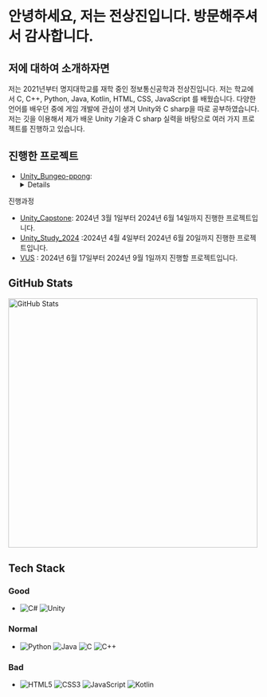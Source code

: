# 안녕하세요, 저는 전상진입니다. 방문해주셔서 감사합니다. 

## 저에 대하여 소개하자면
저는 2021년부터 명지대학교를 재학 중인 정보통신공학과 전상진입니다.
저는 학교에서 C, C++, Python, Java, Kotlin, HTML, CSS, JavaScript 를 배웠습니다.
다양한 언어를 배우던 중에 게임 개발에 관심이 생겨 Unity와 C sharp을 따로 공부하였습니다.
저는 깃을 이용해서 제가 배운 Unity 기술과  C sharp 실력을 바탕으로 여러 가지 프로젝트를 진행하고 있습니다.

## 진행한 프로젝트 

- [Unity_Bungeo-ppong](https://github.com/jsjin01/Unity_Bungeo-ppang): <details><summery>2024년 3월 15일부터 2024년 4월 15일까지 진행한 프로젝트입니다.</summery>
<p>
진행과정 
</p>
</details>

- [Unity_Capstone](https://github.com/jsjin01/Unity_Capstone): 2024년 3월 1일부터 2024년 6월 14일까지 진행한 프로젝트입니다.
- [Unity_Study_2024](https://github.com/jsjin01/Unity_Study_2024) :2024년 4월 4일부터 2024년 6월 20일까지 진행한 프로젝트입니다.
- [VUS](https://github.com/jsjin01/VUS) : 2024년 6월 17일부터 2024년 9월 1일까지 진행할 프로젝트입니다.


## GitHub Stats
<img src="https://github-readme-stats.vercel.app/api?username=jsjin01&show_icons=true&theme=radical" alt="GitHub Stats" width="500">

## Tech Stack
### Good
- ![C#](https://img.shields.io/badge/C%23-239120?style=for-the-badge&logo=csharp&logoColor=white)
![Unity](https://img.shields.io/badge/Unity-000000?style=for-the-badge&logo=unity&logoColor=white)
### Normal
- ![Python](https://img.shields.io/badge/Python-3776AB?style=for-the-badge&logo=python&logoColor=white)
![Java](https://img.shields.io/badge/Java-007396?style=for-the-badge&logo=java&logoColor=white)
![C](https://img.shields.io/badge/C-A8B9CC?style=for-the-badge&logo=c&logoColor=white)
![C++](https://img.shields.io/badge/C++-00599C?style=for-the-badge&logo=cplusplus&logoColor=white)
### Bad
- ![HTML5](https://img.shields.io/badge/HTML5-E34F26?style=for-the-badge&logo=html5&logoColor=white)
![CSS3](https://img.shields.io/badge/CSS3-1572B6?style=for-the-badge&logo=css3&logoColor=white)
![JavaScript](https://img.shields.io/badge/JavaScript-F7DF1E?style=for-the-badge&logo=javascript&logoColor=black)
![Kotlin](https://img.shields.io/badge/Kotlin-0095D5?style=for-the-badge&logo=kotlin&logoColor=white)
